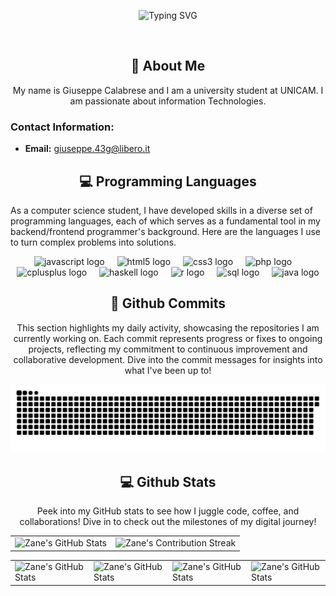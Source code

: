 <div align="center">
  <p><img src="https://readme-typing-svg.herokuapp.com?font=Jetbrains+mono&size=40&duration=3000&color=33FF33&center=true&vCenter=true&width=435&lines=Hey..+I'm+Peppuzzo;This+is..;..my+Github..;" alt="Typing SVG"/></p>
</div>


<br>


<div align="center">
    <h2>🚀 About Me</h2>
    <p> My name is Giuseppe Calabrese and I am a university student at UNICAM. I am passionate about information Technologies. </p>
</div>

### Contact Information:
- **Email:** [giuseppe.43g@libero.it](mailto:giuseppe.43g@libero.it)


###

<h2 align="center" class="section-heading">💻 Programming Languages</h2>
<p> As a computer science student, I have developed skills in a diverse set of programming languages, each of which serves as a fundamental tool in my backend/frontend programmer's background. Here are the languages ​​I use to turn complex problems into solutions. </p>

<div align="center">
  <img src="https://cdn.jsdelivr.net/gh/devicons/devicon/icons/javascript/javascript-original.svg" height="30" alt="javascript logo" />
  <img width="12" />
  <img src="https://cdn.jsdelivr.net/gh/devicons/devicon/icons/html5/html5-original.svg" height="30" alt="html5 logo" />
  <img width="12" />
  <img src="https://cdn.jsdelivr.net/gh/devicons/devicon/icons/css3/css3-original.svg" height="30" alt="css3 logo" />
  <img width="12" />
  <img src="https://cdn.jsdelivr.net/gh/devicons/devicon/icons/php/php-original.svg" height="30" alt="php logo" />
  <img width="12" />
  <img src="https://cdn.jsdelivr.net/gh/devicons/devicon/icons/cplusplus/cplusplus-original.svg" height="30" alt="cplusplus logo" />
  <img width="12" />
  <img src="https://cdn.jsdelivr.net/gh/devicons/devicon/icons/haskell/haskell-original.svg" height="30" alt="haskell logo" />
  <img width="12" />
  <img src="https://cdn.jsdelivr.net/gh/devicons/devicon/icons/r/r-original.svg" height="30" alt="r logo" />
  <img width="12" />
  <img src="https://cdn.jsdelivr.net/gh/devicons/devicon/icons/mysql/mysql-original.svg" height="30" alt="sql logo" />
  <img width="12" />
  <img src="https://cdn.jsdelivr.net/gh/devicons/devicon/icons/java/java-original.svg" height="30" alt="java logo" />
</div>


<div align="center">
  <h2>🚀 Github Commits</h2>
    <p> This section highlights my daily activity, showcasing the repositories I am currently working on. Each commit represents progress or fixes to ongoing projects, reflecting my commitment to continuous improvement and collaborative development. Dive into the commit messages for insights into what I've been up to! </p>
  <img src="https://raw.githubusercontent.com/zanepearton/zanepearton/output/github-contribution-grid-snake-dark.svg#gh-dark-mode-only" alt="GitHub Contribution Grid Snake Animation Dark Mode"/>
</div>


<div align="center">
<h2 align="center" class="section-heading"> 💻 Github Stats</h2>
<p>Peek into my GitHub stats to see how I juggle code, coffee, and collaborations! Dive in to check out the milestones of my digital journey!</p>
 <table align="center" width="100%" height="100%" >
    <tr>
       <td><img style="border: none;" src="https://github-profile-summary-cards.vercel.app/api/cards/profile-details?username=Peppuzzo&theme=github_dark" alt="Zane's GitHub Stats"/></td>   
       <td><img style="border: none;" src="https://github-readme-streak-stats.herokuapp.com/?user=Peppuzzo&theme=merko" alt="Zane's Contribution Streak"/></td>
    </tr>
 </table>

 <table align="center" width="100%" height="100%" >
    <tr>
        <td><img style="border: none;" src="https://github-profile-summary-cards.vercel.app/api/cards/stats?username=Peppuzzo&theme=github_dark" alt="Zane's GitHub Stats"/></td>
        <td><img style="border: none;" src="https://github-profile-summary-cards.vercel.app/api/cards/productive-time?username=Peppuzzo&theme=github_dark&utcOffset=10" alt="Zane's GitHub Stats"/>
        <td><img style="border: none;" src="https://github-profile-summary-cards.vercel.app/api/cards/repos-per-language?username=Peppuzzo&theme=github_dark" alt="Zane's GitHub Stats"/></td>
        <td><img style="border: none;" src="https://github-profile-summary-cards.vercel.app/api/cards/most-commit-language?username=Peppuzzo&theme=github_dark" alt="Zane's GitHub Stats"/></td>
    </tr>
 </table>
</div>
